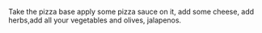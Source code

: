 Take the pizza base apply some pizza sauce on it, add some cheese, add herbs,add all your vegetables and olives, jalapenos.